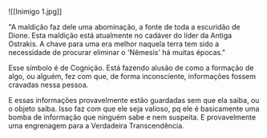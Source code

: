 ![[Inimigo 1.jpg]]

"A maldição faz dele uma abominação, a fonte de toda a escuridão de Dione. Esta maldição está atualmente no cadáver do líder da Antiga Ostrakis. A chave para uma era melhor naquela terra tem sido a necessidade de procurar eliminar o 'Nêmesis' há muitas épocas."

Esse símbolo é de Cognição. Está fazendo alusão de como a formação de algo, ou alguém, fez com que, de forma inconsciente, informações fossem cravadas nessa pessoa. 

E essas informações provavelmente estão guardadas sem que ela saiba, ou o objeto saiba. Isso faz com que ele seja valioso, pq ele é basicamente uma bomba de informação que ninguém sabe e nem suspeita. E provavelmente uma engrenagem para a Verdadeira Transcendência.